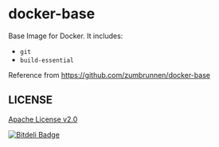 docker-base
===========

Base Image for Docker. It includes:

* `git`
* `build-essential`

Reference from https://github.com/zumbrunnen/docker-base

LICENSE
-------

[Apache License v2.0](http://www.apache.org/licenses/LICENSE-2.0)


[![Bitdeli Badge](https://d2weczhvl823v0.cloudfront.net/futoase/docker-base/trend.png)](https://bitdeli.com/free "Bitdeli Badge")


